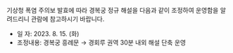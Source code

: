 기상청 폭염 주의보 발효에 따라 경복궁 정규 해설을 다음과 같이 조정하여 운영함을 알려드리니 관람에 참고하시기 바랍니다.
- 일 자: 2023. 8. 15. (화)
- 조정내용: 경복궁 흥례문 → 경회루 권역 30분 내외 해설 단축 운영